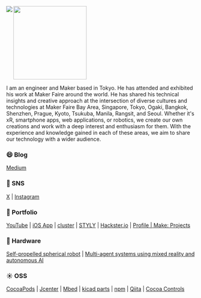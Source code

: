<img align="left" src="https://github-readme-stats.vercel.app/api?username=tichise&count_private=true&show_icons=true" /><img src="https://github-readme-stats.vercel.app/api/top-langs/?username=tichise" height="195px" />

I am an engineer and Maker based in Tokyo. He has attended and exhibited his work at Maker Faire around the world. He has shared his technical insights and creative approach at the intersection of diverse cultures and technologies at Maker Faire Bay Area, Singapore, Tokyo, Ogaki, Bangkok, Shenzhen, Prague, Kyoto, Tsukuba, Manila, Rangsit, and Seoul. Whether it's xR, smartphone apps, web applications, or robotics, we create our own creations and work with a deep interest and enthusiasm for them. With the experience and knowledge gained in each of these areas, we aim to share our technology with a wider audience.

### 😄 Blog
[Medium](https://medium.com/tichise)

### 📍 SNS
[X](https://twitter.com/tichise) | [Instagram](https://www.instagram.com/tichise/)

### 🚗 Portfolio
[YouTube](https://www.youtube.com/channel/UClGPdAFB6kcgkg77eS4gyNw) | [iOS App](https://apps.apple.com/jp/developer/takuya-ichise/id306411634) | [cluster](https://cluster.mu/u/tichise) | [STYLY](https://gallery.styly.cc/artist/tichise/scenes) | [Hackster.io](https://www.hackster.io/tichise) | [Profile | Make: Projects](https://makeprojects.com/profile/tichise)

### 🤖 Hardware
[Self-propelled spherical robot](https://omicro.tokyo/2022/07/18/omicro/) | [Multi-agent systems using mixed reality and autonomous AI](https://omicro.tokyo/2022/07/17/omicro-balloid/)

### ☀️ OSS
[CocoaPods](https://cocoapods.org/owners/6707) | [Jcenter](https://bintray.com/ichise) | [Mbed](https://os.mbed.com/users/tichise/) | [kicad parts](https://github.com/tichise/kicad-parts) | [npm](https://www.npmjs.com/~tichise) | [Qiita](https://qiita.com/tichise) | [Cocoa Controls](https://www.cocoacontrols.com/authors/tichise)
